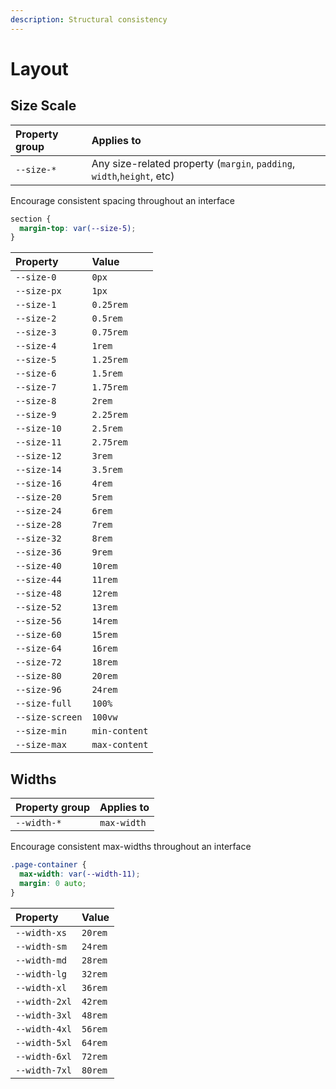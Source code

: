 ```yaml
---
description: Structural consistency
---
```


# Layout

## Size Scale

| Property group | Applies to |
| :--- | :--- |
| `--size-*` | Any size-related property \(`margin`, `padding`, `width`,`height`, etc\) |

Encourage consistent spacing throughout an interface

```css
section {
  margin-top: var(--size-5);
}
```

| Property | Value |
| :--- | :--- |
| `--size-0` | `0px` |
| `--size-px` | `1px` |
| `--size-1` | `0.25rem` |
| `--size-2` | `0.5rem` |
| `--size-3` | `0.75rem` |
| `--size-4` | `1rem` |
| `--size-5` | `1.25rem` |
| `--size-6` | `1.5rem` |
| `--size-7` | `1.75rem` |
| `--size-8` | `2rem` |
| `--size-9` | `2.25rem` |
| `--size-10` | `2.5rem` |
| `--size-11` | `2.75rem` |
| `--size-12` | `3rem` |
| `--size-14` | `3.5rem` |
| `--size-16` | `4rem` |
| `--size-20` | `5rem` |
| `--size-24` | `6rem` |
| `--size-28` | `7rem` |
| `--size-32` | `8rem` |
| `--size-36` | `9rem` |
| `--size-40` | `10rem` |
| `--size-44` | `11rem` |
| `--size-48` | `12rem` |
| `--size-52` | `13rem` |
| `--size-56` | `14rem` |
| `--size-60` | `15rem` |
| `--size-64` | `16rem` |
| `--size-72` | `18rem` |
| `--size-80` | `20rem` |
| `--size-96` | `24rem` |
| `--size-full` | `100%` |
| `--size-screen` | `100vw` |
| `--size-min` | `min-content` |
| `--size-max` | `max-content` |

## Widths

| Property group | Applies to |
| :--- | :--- |
| `--width-*` | `max-width` |

Encourage consistent max-widths throughout an interface

```css
.page-container {
  max-width: var(--width-11);
  margin: 0 auto;
}
```

| Property | Value |
| :--- | :--- |
| `--width-xs` | `20rem` |
| `--width-sm` | `24rem` |
| `--width-md` | `28rem` |
| `--width-lg` | `32rem` |
| `--width-xl` | `36rem` |
| `--width-2xl` | `42rem` |
| `--width-3xl` | `48rem` |
| `--width-4xl` | `56rem` |
| `--width-5xl` | `64rem` |
| `--width-6xl` | `72rem` |
| `--width-7xl` | `80rem` |

